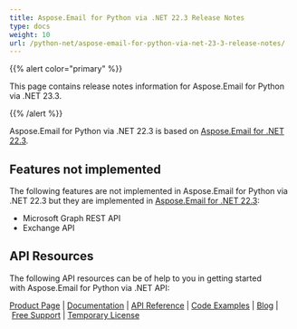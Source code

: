 ```yaml
---
title: Aspose.Email for Python via .NET 22.3 Release Notes
type: docs
weight: 10
url: /python-net/aspose-email-for-python-via-net-23-3-release-notes/
---
```


{{% alert color="primary" %}} 

This page contains release notes information for Aspose.Email for Python via .NET 23.3.

{{% /alert %}} 

Aspose.Email for Python via .NET 22.3 is based on [Aspose.Email for .NET 22.3](/email/net/aspose-email-for-net-22-3-release-notes/).
## **Features not implemented**
The following features are not implemented in Aspose.Email for Python via .NET 22.3 but they are implemented in [Aspose.Email for .NET 22.3](/email/net/aspose-email-for-net-22-3-release-notes/):

- Microsoft Graph REST API
- Exchange API
## **API Resources**
The following API resources can be of help to you in getting started with Aspose.Email for Python via .NET API:

[Product Page](https://products.aspose.com/email/python-net) | [Documentation](/email/python-net/home/) | [API Reference](https://reference.aspose.com/email/net) | [Code Examples](https://github.com/aspose-email/aspose.email-python-dotnet) | [Blog](https://blog.aspose.com/category/email/) | [Free Support](https://forum.aspose.com/c/email/12) | [Temporary License](https://purchase.aspose.com/temporary-license)


